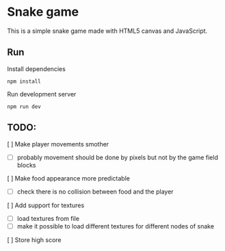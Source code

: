 # Snake game
This is a simple snake game made with HTML5 canvas and JavaScript.

## Run
Install dependencies
```
npm install
```

Run development server
```
npm run dev
```

## TODO:
[ ] Make player movements smother
  - [ ] probably movement should be done by pixels but not by the game field blocks

[ ] Make food appearance more predictable
  - [ ] check there is no collision between food and the player

[ ] Add support for textures
  - [ ] load textures from file
  - [ ] make it possible to load different textures for different nodes of snake

[ ] Store high score
